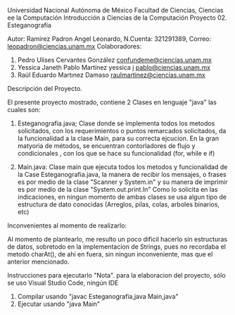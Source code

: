 Universidad Nacional Autónoma de México
Facultad de Ciencias, Ciencias ee la Computación 
Introducción a Ciencias de la Computación
Proyecto 02. Esteganografía

Autor: Ramirez Padron Angel Leonardo, N.Cuenta: 321291389, Correo: leopadron@ciencias.unam.mx
Colaboradores: 
1. Pedro Ulises Cervantes González confundeme@ciencias.unam.mx
2. Yessica Janeth Pablo Martínez yessica j pablo@ciencias.unam.mx
2. Raúl Eduardo Martınez Damaso raulmartinez@ciencias.unam.mx


Descripción del Proyecto.

El presente proyecto mostrado, contiene 2 Clases en lenguaje "java" las cuales son:


1. Esteganografia.java; Clase donde se implementa todos los metodos solicitados, con los requerimientos o puntos remarcados solicitados, da la funcionalidad a la clase Main, para su correcta ejcucion.
En la gran matyoria de métodos, se encuentran contorladores de flujo y condicionales , con los que se hace su funcionalidad (for, while e if)

2. Main.java: Clase main que ejecuta todos los metodos y funcionalidad de la Case Esteganografia.java, la manera de recibir los mensajes, o frases es por medio de la clase "Scanner y System.in" y su manera de imprimir es por medio de la clase "System.out.print.ln" Como lo solicita en las indicaciones, en ningun momento de ambas clases se usa algun tipo de estructura de dato conocidas (Arreglos, pilas, colas, arboles binarios, etc)


Inconvenientes al momento de realizarlo: 

Al momento de plantearlo, me resulto un poco dificil hacerlo sin estructuras de datos, sobretodo en la implementacion de Strings, pues no recordaba el metodo charAt(), de ahi en fuera, sin ningun inconveniente, mas que el anterior mencionado.


Instrucciones para ejecutarlo
"Nota". para la elaboracion del proyecto, sólo se uso Visual Studio Code, ningún IDE
1. Compilar usando "javac Esteganografia,java Main,java"
2. Ejecutar usando "java Main"
